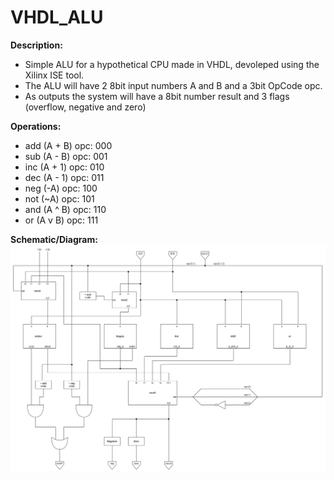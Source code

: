 # VHDL_ALU

**Description:**
  - Simple ALU for a hypothetical CPU made in VHDL, devoleped using the Xilinx ISE tool.
  - The ALU will have 2 8bit input numbers A and B and a 3bit OpCode opc.
  - As outputs the system will have a 8bit number result and 3 flags (overflow, negative and zero)

**Operations:**
  - add (A + B) opc: 000
  - sub (A - B) opc: 001
  - inc (A + 1) opc: 010
  - dec (A - 1) opc: 011
  - neg (-A)    opc: 100
  - not (~A)    opc: 101
  - and (A ^ B) opc: 110
  - or (A v B)  opc: 111

**Schematic/Diagram:**
  ![alt text](https://github.com/dma-neves/VHDL_ALU/blob/main/alu_diag.png)
